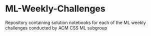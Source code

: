 # ML-Weekly-Challenges
Repository containing solution notebooks for each of the ML weekly challenges conducted by ACM CSS ML subgroup
